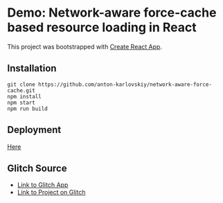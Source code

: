 
# Demo: Network-aware force-cache based resource loading in React

This project was bootstrapped with [Create React App](https://github.com/facebookincubator/create-react-app).

## Installation
```
git clone https://github.com/anton-karlovskiy/network-aware-force-cache.git
npm install
npm start
npm run build
```

## Deployment
[Here](https://network-aware-force-cache.firebaseapp.com/)

## Glitch Source
* [Link to Glitch App](https://anton-karlovskiy-network-aware-force-cache.glitch.me/)
* [Link to Project on Glitch](https://glitch.com/~anton-karlovskiy-network-aware-force-cache)
